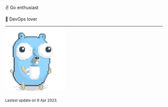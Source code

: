 :v: Go enthusiast

:muscle: DevOps lover

---

![Image alt text](/images/gopher_with_coffee.gif)


<sub>Lastest update on 9 Apr 2023.</sub>
